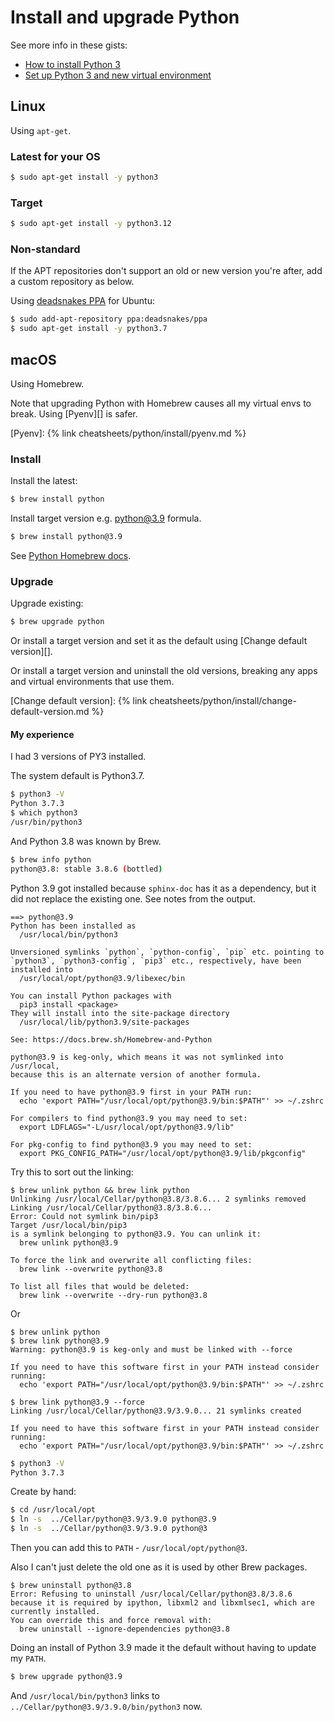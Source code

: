# Install and upgrade Python

See more info in these gists:

- [How to install Python 3](https://gist.github.com/MichaelCurrin/57caae30bd7b0991098e9804a9494c23)
- [Set up Python 3 and new virtual environment](https://gist.github.com/MichaelCurrin/3a4d14ba1763b4d6a1884f56a01412b7)


## Linux

Using `apt-get`.

### Latest for your OS

```sh
$ sudo apt-get install -y python3
```

### Target

```sh
$ sudo apt-get install -y python3.12
```

### Non-standard

If the APT repositories don't support an old or new version you're after, add a custom repository as below.

Using [deadsnakes PPA](https://launchpad.net/%7Edeadsnakes/+archive/ubuntu/ppa) for Ubuntu:

```sh
$ sudo add-apt-repository ppa:deadsnakes/ppa
$ sudo apt-get install -y python3.7
```


## macOS

Using Homebrew.

Note that upgrading Python with Homebrew causes all my virtual envs to break. Using [Pyenv][] is safer.

[Pyenv]: {% link cheatsheets/python/install/pyenv.md %}

### Install

Install the latest:

```sh
$ brew install python
```

Install target version e.g. [python@3.9](https://formulae.brew.sh/formula/python@3.9) formula.

```sh
$ brew install python@3.9
```

See [Python Homebrew docs](https://docs.brew.sh/Homebrew-and-Python).

### Upgrade

Upgrade existing:

```sh
$ brew upgrade python
```

Or install a target version and set it as the default using [Change default version][].

Or install a target version and uninstall the old versions, breaking any apps and virtual environments that use them.

[Change default version]: {% link cheatsheets/python/install/change-default-version.md %}

#### My experience

I had 3 versions of PY3 installed.

The system default is Python3.7.

```sh
$ python3 -V
Python 3.7.3
$ which python3
/usr/bin/python3
```

And Python 3.8 was known by Brew.

```sh
$ brew info python
python@3.8: stable 3.8.6 (bottled)
```

Python 3.9 got installed because `sphinx-doc` has it as a dependency, but it did not replace the existing one. See notes from the output.

```
==> python@3.9
Python has been installed as
  /usr/local/bin/python3

Unversioned symlinks `python`, `python-config`, `pip` etc. pointing to
`python3`, `python3-config`, `pip3` etc., respectively, have been installed into
  /usr/local/opt/python@3.9/libexec/bin

You can install Python packages with
  pip3 install <package>
They will install into the site-package directory
  /usr/local/lib/python3.9/site-packages

See: https://docs.brew.sh/Homebrew-and-Python

python@3.9 is keg-only, which means it was not symlinked into /usr/local,
because this is an alternate version of another formula.

If you need to have python@3.9 first in your PATH run:
  echo 'export PATH="/usr/local/opt/python@3.9/bin:$PATH"' >> ~/.zshrc

For compilers to find python@3.9 you may need to set:
  export LDFLAGS="-L/usr/local/opt/python@3.9/lib"

For pkg-config to find python@3.9 you may need to set:
  export PKG_CONFIG_PATH="/usr/local/opt/python@3.9/lib/pkgconfig"
```


Try this to sort out the linking:

```console
$ brew unlink python && brew link python
Unlinking /usr/local/Cellar/python@3.8/3.8.6... 2 symlinks removed
Linking /usr/local/Cellar/python@3.8/3.8.6...
Error: Could not symlink bin/pip3
Target /usr/local/bin/pip3
is a symlink belonging to python@3.9. You can unlink it:
  brew unlink python@3.9

To force the link and overwrite all conflicting files:
  brew link --overwrite python@3.8

To list all files that would be deleted:
  brew link --overwrite --dry-run python@3.8
```

Or

```console
$ brew unlink python
$ brew link python@3.9
Warning: python@3.9 is keg-only and must be linked with --force

If you need to have this software first in your PATH instead consider running:
  echo 'export PATH="/usr/local/opt/python@3.9/bin:$PATH"' >> ~/.zshrc
```

```console
$ brew link python@3.9 --force
Linking /usr/local/Cellar/python@3.9/3.9.0... 21 symlinks created

If you need to have this software first in your PATH instead consider running:
  echo 'export PATH="/usr/local/opt/python@3.9/bin:$PATH"' >> ~/.zshrc
```
```sh
$ python3 -V
Python 3.7.3
```

Create by hand:

```sh
$ cd /usr/local/opt
$ ln -s  ../Cellar/python@3.9/3.9.0 python@3.9
$ ln -s  ../Cellar/python@3.9/3.9.0 python@3
```

Then you can add this to `PATH` - `/usr/local/opt/python@3`.

Also I can't just delete the old one as it is used by other Brew packages.

```console
$ brew uninstall python@3.8
Error: Refusing to uninstall /usr/local/Cellar/python@3.8/3.8.6
because it is required by ipython, libxml2 and libxmlsec1, which are currently installed.
You can override this and force removal with:
  brew uninstall --ignore-dependencies python@3.8
```

Doing an install of Python 3.9 made it the default without having to update my `PATH`.

```sh
$ brew upgrade python@3.9
```

And `/usr/local/bin/python3` links to `../Cellar/python@3.9/3.9.0/bin/python3` now.
